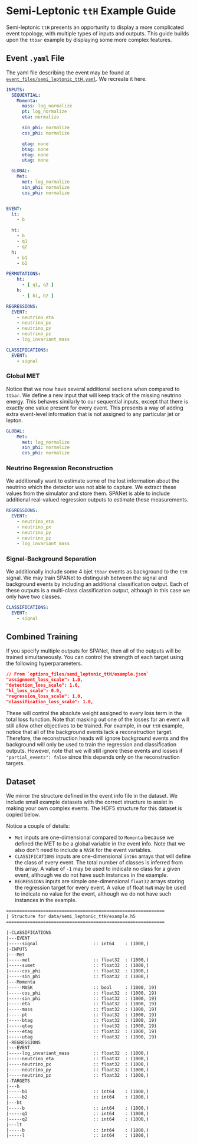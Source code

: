# Semi-Leptonic `ttH` Example Guide

Semi-leptonic `ttH` presents an opportunity to display a more complicated event topology, with multiple types of inputs and outputs. This guide builds upon the `ttbar` example by displaying some more complex features.

## Event `.yaml` File

The yaml file describing the event may be found at [`event_files/semi_leptonic_ttH.yaml`](../event_files/semi_leptonic_ttH.yaml). We recreate it here.

```yaml
INPUTS:
  SEQUENTIAL:
    Momenta:
      mass: log_normalize
      pt: log_normalize
      eta: normalize

      sin_phi: normalize
      cos_phi: normalize

      qtag: none
      btag: none
      etag: none
      utag: none

  GLOBAL:
    Met:
      met: log_normalize
      sin_phi: normalize
      cos_phi: normalize


EVENT:
  lt:
    - b

  ht:
    - b
    - q1
    - q2
  h:
    - b1
    - b2

PERMUTATIONS:
    ht:
      - [ q1, q2 ]
    h:
      - [ b1, b2 ]

REGRESSIONS:
  EVENT:
    - neutrino_eta
    - neutrino_px
    - neutrino_py
    - neutrino_pz
    - log_invariant_mass

CLASSIFICATIONS:
  EVENT:
    - signal
```

### Global MET

Notice that we now have several additional sections when compared to `ttbar`. We define a new input that will keep track of the missing neutrino energy. This behaves similarly to our sequential inputs, except that there is exactly one value present for every event. This presents a way of adding extra event-level information that is not assigned to any particular jet or lepton.

```yaml
GLOBAL:
    Met:
      met: log_normalize
      sin_phi: normalize
      cos_phi: normalize
```

### Neutrino Regression Reconstruction

We additionally want to estimate some of the lost information about the neutrino which the detector was not able to capture. We extract these values from the simulator and store them. SPANet is able to include additional real-valued regression outputs to estimate these measurements.

```yaml
REGRESSIONS:
  EVENT:
    - neutrino_eta
    - neutrino_px
    - neutrino_py
    - neutrino_pz
    - log_invariant_mass
```

### Signal-Background Separation

We additionally include some 4 bjet `ttbar` events as background to the `ttH` signal. We may train SPANet to distinguish between the signal and background events by including an additional classification output. Each of these outputs is a multi-class classification output, although in this case we only have two classes.

```yaml
CLASSIFICATIONS:
  EVENT:
    - signal
```

## Combined Training

If you specify multiple outputs for SPANet, then all of the outputs will be trained simultaneously. You can control the strength of each target using the following hyperparameters.

```json
// From `options_files/semi_leptonic_ttH/example.json`
"assignment_loss_scale": 1.0,
"detection_loss_scale": 1.0,
"kl_loss_scale": 0.0,
"regression_loss_scale": 1.0,
"classification_loss_scale": 1.0,
```

These will control the absolute weight assigned to every loss term in the total loss function. Note that masking out one of the losses for an event will still allow other objectives to be trained. For example, in our `ttH` example, notice that all of the background events lack a reconstruction target. Therefore, the reconstruction heads will ignore background events and the background will only be used to train the regression and classification outputs. However, note that we will still ignore these events and losses if `"partial_events": false` since this depends only on the reconstruction targets.

## Dataset

We mirror the structure defined in the event info file in the dataset. We include small example datasets with the correct structure to assist in making your own complex events. The HDF5 structure for this dataset is copied below.

Notice a couple of details:

- `Met` inputs are one-dimensional compared to `Momenta` because we defined the MET to be a global variable in the event info. Note that we also don't need to include a `MASK` for the event variables.
- `CLASSIFICATIONS` inputs are one-dimensional `int64` arrays that will define the class of every event. The total number of classes is inferred from this array. A value of `-1` may be used to indicate no class for a given event, although we do not have such instances in the example.
- `REGRESSIONS` inputs are simple one-dimensional `float32` arrays storing the regression target for every event. A value of float `NaN` may be used to indicate no value for the event, although we do not have such instances in the example.

```bash
============================================================
| Structure for data/semi_leptonic_ttH/example.h5 
============================================================

|-CLASSIFICATIONS               
|---EVENT                       
|-----signal                     :: int64    : (1000,)
|-INPUTS                        
|---Met
|-----met                        :: float32  : (1000,)
|-----sumet                      :: float32  : (1000,)
|-----cos_phi                    :: float32  : (1000,)
|-----sin_phi                    :: float32  : (1000,)
|---Momenta
|-----MASK                       :: bool     : (1000, 19)
|-----cos_phi                    :: float32  : (1000, 19)
|-----sin_phi                    :: float32  : (1000, 19)
|-----eta                        :: float32  : (1000, 19)
|-----mass                       :: float32  : (1000, 19)
|-----pt                         :: float32  : (1000, 19)
|-----btag                       :: float32  : (1000, 19)
|-----qtag                       :: float32  : (1000, 19)
|-----etag                       :: float32  : (1000, 19)
|-----utag                       :: float32  : (1000, 19)
|-REGRESSIONS                   
|---EVENT                       
|-----log_invariant_mass         :: float32  : (1000,)
|-----neutrino_eta               :: float32  : (1000,)
|-----neutrino_px                :: float32  : (1000,)
|-----neutrino_py                :: float32  : (1000,)
|-----neutrino_pz                :: float32  : (1000,)
|-TARGETS                       
|---h                           
|-----b1                         :: int64    : (1000,)
|-----b2                         :: int64    : (1000,)
|---ht                          
|-----b                          :: int64    : (1000,)
|-----q1                         :: int64    : (1000,)
|-----q2                         :: int64    : (1000,)
|---lt                          
|-----b                          :: int64    : (1000,)
|-----l                          :: int64    : (1000,)
```
